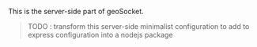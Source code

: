 This is the server-side part of geoSocket.

> TODO : transform this server-side minimalist configuration to add to express configuration into a nodejs package 
